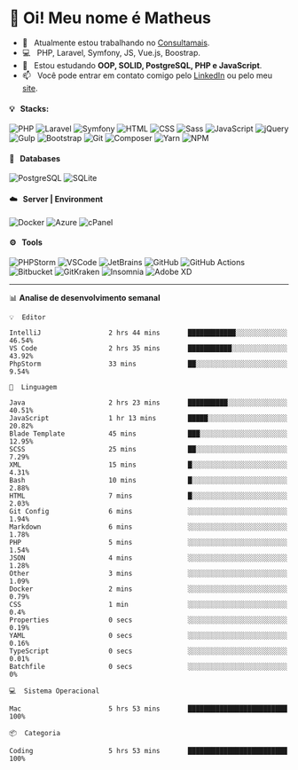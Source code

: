 # 👋 Oi! Meu nome é Matheus

- 🔭 &nbsp; Atualmente estou trabalhando no [Consultamais](https://consultamais.com.br/).
- 💻 &nbsp; PHP, Laravel, Symfony, JS, Vue.js, Boostrap.
- 🌱 &nbsp; Estou estudando **OOP, SOLID, PostgreSQL, PHP e JavaScript**.
- 📫 &nbsp; Você pode entrar em contato comigo pelo [LinkedIn](https://www.linkedin.com/in/matheuscamargoxavier/) ou pelo meu [site](https://matheuscamargo.co).

#### 💡 &nbsp; Stacks:
![PHP](https://img.shields.io/badge/-PHP-777BB4?&logo=php&logoColor=FFFFFF)
![Laravel](https://img.shields.io/badge/-Laravel-FF2D20?&logo=laravel&logoColor=FFFFFF)
![Symfony](https://img.shields.io/badge/-Symfony-000000?&logo=symfony&logoColor=FFFFFF)
![HTML](https://img.shields.io/badge/-HTML-E34F26?&logo=html5&logoColor=FFFFFF)
![CSS](https://img.shields.io/badge/-CSS-1572B6?&logo=css3&logoColor=FFFFFF)
![Sass](https://img.shields.io/badge/-Sass-CC6699?&logo=sass&logoColor=FFFFFF)
![JavaScript](https://img.shields.io/badge/-JavaScript-F7DF1E?&logo=javascript&logoColor=FFFFFF)
![jQuery](https://img.shields.io/badge/-jQuery-0769AD?&logo=jquery&logoColor=FFFFFF)
![Gulp](https://img.shields.io/badge/-Gulp-CF4647?&logo=gulp&logoColor=FFFFFF)
![Bootstrap](https://img.shields.io/badge/-Bootstrap-7952B3?&logo=bootstrap&logoColor=FFFFFF)
![Git](https://img.shields.io/badge/-Git-F05032?&logo=git&logoColor=FFFFFF)
![Composer](https://img.shields.io/badge/-Composer-885630?&logo=composer&logoColor=FFFFFF)
![Yarn](https://img.shields.io/badge/-Yarn-2C8EBB?&logo=yarn&logoColor=FFFFFF)
![NPM](https://img.shields.io/badge/-npm-CB3837?&logo=npm&logoColor=FFFFFF)

#### 💾 &nbsp; Databases
![PostgreSQL](https://img.shields.io/badge/-PostgreSQL-336791?&logo=PostgreSQL&logoColor=FFFFFF)
![SQLite](https://img.shields.io/badge/-SQLite-003B57?&logo=SQLite&logoColor=FFFFFF)

#### ☁️ &nbsp; Server | Environment
![Docker](https://img.shields.io/badge/-Docker-2496ED?&logo=docker&logoColor=FFFFFF)
![Azure](https://img.shields.io/badge/-Azure-0089D6?&logo=microsoft%20azure&logoColor=FFFFFF)
![cPanel](https://img.shields.io/badge/-cPanel-FF6C2C?&logo=cpanel&logoColor=FFFFFF)

#### ⚙️ &nbsp; Tools
![PHPStorm](https://img.shields.io/badge/-PHPStorm-000000?&logo=PHPStorm&logoColor=FFFFFF)
![VSCode](https://img.shields.io/badge/-VSCode-007ACC?&logo=Visual%20Studio%20Code&logoColor=FFFFFF) 
![JetBrains](https://img.shields.io/badge/-JetBrains-000000?&logo=jetbrains&logoColor=FFFFFF) 
![GitHub](https://img.shields.io/badge/-GitHub-181717?&logo=github&logoColor=FFFFFF) 
![GitHub Actions](https://img.shields.io/badge/-GitHub%20Actions-181717?&logo=GitHub%20Actions&logoColor=FFFFFF) 
![Bitbucket](https://img.shields.io/badge/-Bitbucket-0052CC?&logo=bitbucket&logoColor=FFFFFF)
![GitKraken](https://img.shields.io/badge/-GitKraken-179287?&logo=GitKraken&logoColor=FFFFFF)
![Insomnia](https://img.shields.io/badge/-Insomnia-5849BE?&logo=Insomnia&logoColor=FFFFFF)
![Adobe XD](https://img.shields.io/badge/-Adobe%20XD-FF61F6?&logo=adobe%20xd&logoColor=FFFFFF) 
_______

📊  **Analise de desenvolvimento semanal**
```text
💡  Editor

IntelliJ                 2 hrs 44 mins       ████████████░░░░░░░░░░░░░     46.54%
VS Code                  2 hrs 35 mins       ███████████░░░░░░░░░░░░░░     43.92%
PhpStorm                 33 mins             ██░░░░░░░░░░░░░░░░░░░░░░░      9.54%
```
```text
💬  Linguagem

Java                     2 hrs 23 mins       ██████████░░░░░░░░░░░░░░░     40.51%
JavaScript               1 hr 13 mins        █████░░░░░░░░░░░░░░░░░░░░     20.82%
Blade Template           45 mins             ███░░░░░░░░░░░░░░░░░░░░░░     12.95%
SCSS                     25 mins             ██░░░░░░░░░░░░░░░░░░░░░░░      7.29%
XML                      15 mins             █░░░░░░░░░░░░░░░░░░░░░░░░      4.31%
Bash                     10 mins             █░░░░░░░░░░░░░░░░░░░░░░░░      2.88%
HTML                     7 mins              █░░░░░░░░░░░░░░░░░░░░░░░░      2.03%
Git Config               6 mins              ░░░░░░░░░░░░░░░░░░░░░░░░░      1.94%
Markdown                 6 mins              ░░░░░░░░░░░░░░░░░░░░░░░░░      1.78%
PHP                      5 mins              ░░░░░░░░░░░░░░░░░░░░░░░░░      1.54%
JSON                     4 mins              ░░░░░░░░░░░░░░░░░░░░░░░░░      1.28%
Other                    3 mins              ░░░░░░░░░░░░░░░░░░░░░░░░░      1.09%
Docker                   2 mins              ░░░░░░░░░░░░░░░░░░░░░░░░░      0.79%
CSS                      1 min               ░░░░░░░░░░░░░░░░░░░░░░░░░       0.4%
Properties               0 secs              ░░░░░░░░░░░░░░░░░░░░░░░░░      0.19%
YAML                     0 secs              ░░░░░░░░░░░░░░░░░░░░░░░░░      0.16%
TypeScript               0 secs              ░░░░░░░░░░░░░░░░░░░░░░░░░      0.01%
Batchfile                0 secs              ░░░░░░░░░░░░░░░░░░░░░░░░░         0%
```
```text
💻  Sistema Operacional

Mac                      5 hrs 53 mins       █████████████████████████       100%
```
```text
📦  Categoria

Coding                   5 hrs 53 mins       █████████████████████████       100%
```
